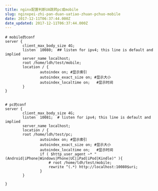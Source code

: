 ```yaml
---
title: nginx配置判断UA跳转pc或mobile
slug: nginxpei-zhi-pan-duan-uatiao-zhuan-pchuo-mobile
date: 2017-12-11T06:37:44.000Z
date_updated: 2017-12-11T06:37:44.000Z
---
```


    # mobile的conf
    server {
            client_max_body_size 4G;
            listen  10080;  ## listen for ipv4; this line is default and implied
            server_name localhost;
            root /home/ldh/test/mobile;
            location / {
                    autoindex on; #显示索引
                    autoindex_exact_size on; #显示大小
                    autoindex_localtime on;   #显示时间
            }
    }
    

    # pc的conf
    server {
            client_max_body_size 4G;
            listen  10081;  # listen for ipv4; this line is default and implied
            server_name localhost;
            location / {
    		root /home/ldh/test/pc;
                    autoindex on; #显示索引
                    autoindex_exact_size on; #显示大小
                    autoindex_localtime on;   #显示时间
            		if ( $http_user_agent ~* "(Android|iPhone|Windows|Phone|UC|iPad|iPod|Kindle)" ){
            			# root /home/ldh/test/mobile;
            			rewrite ^(.*) http://localhost:10080$uri;
            		}
            }
     
    }
    
    
